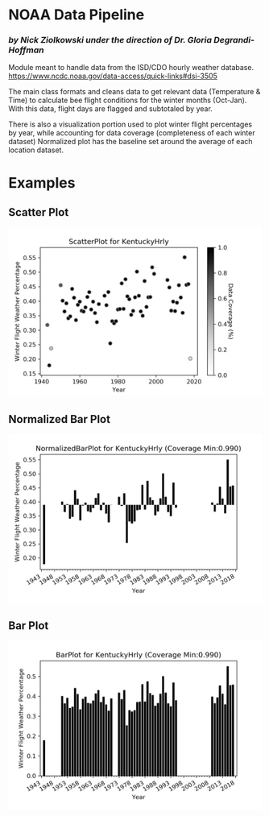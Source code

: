 
# NOAA Data Pipeline
### _by Nick Ziolkowski under the direction of Dr. Gloria Degrandi-Hoffman_

Module meant to handle data from the ISD/CDO hourly weather database. 
https://www.ncdc.noaa.gov/data-access/quick-links#dsi-3505

The main class formats and cleans data to get relevant data (Temperature & Time) to calculate bee flight conditions for the winter months (Oct-Jan).
With this data, flight days are flagged and subtotaled by year.

There is also a visualization portion used to plot winter flight percentages by year, while accounting for data coverage (completeness of each winter dataset)
Normalized plot has the baseline set around the average of each location dataset.

# Examples

## Scatter Plot
![Scatter Plot](https://github.com/nickofca/NOAA_DataPipeline/blob/master/KentuckyHrlyScatter.jpg)

## Normalized Bar Plot
![Normalized Bar Plot](https://github.com/nickofca/NOAA_DataPipeline/blob/master/KentuckyHrlyBarNormalized.jpg)

## Bar Plot
![Bar Plot](https://github.com/nickofca/NOAA_DataPipeline/blob/master/KentuckyHrlyBar.jpg)

